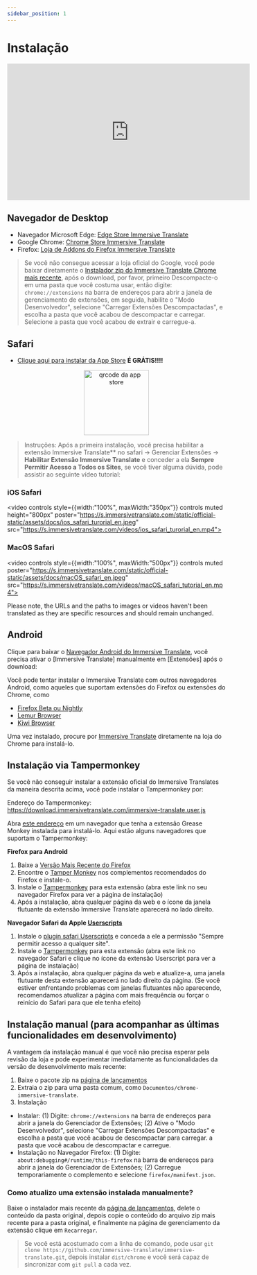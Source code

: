 ```yaml
---
sidebar_position: 1
---
```


# Instalação

<iframe width="560" height="315" src="https://www.youtube.com/embed/SHznc5kQCM4?si=RyZYUcjW560Bc57-" title="Reprodutor de vídeo do YouTube" frameborder="0" allow="accelerometer; autoplay; clipboard-write; encrypted-media; gyroscope; picture-in-picture; web-share" allowfullscreen></iframe>

## Navegador de Desktop

- Navegador Microsoft Edge: [Edge Store Immersive Translate](https://microsoftedge.microsoft.com/addons/detail/amkbmndfnliijdhojkpoglbnaaahippg)
- Google Chrome: [Chrome Store Immersive Translate](https://chrome.google.com/webstore/detail/immersive-translate/bpoadfkcbjbfhfodiogcnhhhpibjhbnh)
- Firefox: [Loja de Addons do Firefox Immersive Translate](https://addons.mozilla.org/firefox/addon/immersive-translate/)

> Se você não consegue acessar a loja oficial do Google, você pode baixar diretamente o [Instalador zip do Immersive Translate Chrome mais recente](https://download.immersivetranslate.com/latest/chrome-immersive-translate.zip), após o download, por favor, primeiro Descompacte-o em uma pasta que você costuma usar, então digite: `chrome://extensions` na barra de endereços para abrir a janela de gerenciamento de extensões, em seguida, habilite o "Modo Desenvolvedor", selecione "Carregar Extensões Descompactadas", e escolha a pasta que você acabou de descompactar e carregar. Selecione a pasta que você acabou de extrair e carregue-a.

## Safari

- [Clique aqui para instalar da App Store](https://apps.apple.com/app/immersive-translate/id6447957425) **É GRÁTIS!!!!**

<div align="center">
<img src="https://s.immersivetranslate.com/static/official-static/assets/immersive-app-store.png" width="150" alt="qrcode da app store"/>
</div>

> Instruções: Após a primeira instalação, você precisa habilitar a extensão Immersive Translate\*\* no safari -> Gerenciar Extensões -> **Habilitar Extensão Immersive Translate** e conceder a ela **Sempre Permitir Acesso a Todos os Sites**, se você tiver alguma dúvida, pode assistir ao seguinte vídeo tutorial:

### iOS Safari

<video
controls style={{width:"100%", maxWidth:"350px"}}
controls
muted
height="800px"
poster="https://s.immersivetranslate.com/static/official-static/assets/docs/ios_safari_turorial_en.jpeg" src="https://s.immersivetranslate.com/videos/ios_safari_turorial_en.mp4"></video>

### MacOS Safari

<video
controls style={{width:"100%", maxWidth:"500px"}}
controls
muted
poster="https://s.immersivetranslate.com/static/official-static/assets/docs/macOS_safari_en.jpeg" src="https://s.immersivetranslate.com/videos/macOS_safari_tutorial_en.mp4"></video>

Please note, the URLs and the paths to images or videos haven't been translated as they are specific resources and should remain unchanged.

## Android

Clique para baixar o [Navegador Android do Immersive Translate](/android/), você precisa ativar o [Immersive Translate] manualmente em [Extensões] após o download:

Você pode tentar instalar o Immersive Translate com outros navegadores Android, como aqueles que suportam extensões do Firefox ou extensões do Chrome, como

- [Firefox Beta ou Nightly](https://www.mozilla.org/firefox/channel/android/)
- [Lemur Browser](https://lemurbrowser.com/app/)
- [Kiwi Browser](https://kiwibrowser.com/)

Uma vez instalado, procure por [Immersive Translate](https://chrome.google.com/webstore/detail/immersive-translate/bpoadfkcbjbfhfodiogcnhhhpibjhbnh) diretamente na loja do Chrome para instalá-lo.

## Instalação via Tampermonkey

Se você não conseguir instalar a extensão oficial do Immersive Translates da maneira descrita acima, você pode instalar o Tampermonkey por:

Endereço do Tampermonkey: https://download.immersivetranslate.com/immersive-translate.user.js

Abra [este endereço](https://download.immersivetranslate.com/immersive-translate.user.js) em um navegador que tenha a extensão Grease Monkey instalada para instalá-lo. Aqui estão alguns navegadores que suportam o Tampermonkey:

**Firefox para Android**

1. Baixe a [Versão Mais Recente do Firefox](https://www.mozilla.org/firefox/browsers/mobile/android/)
2. Encontre o [Tamper Monkey](https://www.tampermonkey.net/) nos complementos recomendados do Firefox e instale-o.
3. Instale o [Tampermonkey](https://download.immersivetranslate.com/immersive-translate.user.js) para esta extensão (abra este link no seu navegador Firefox para ver a página de instalação)
4. Após a instalação, abra qualquer página da web e o ícone da janela flutuante da extensão Immersive Translate aparecerá no lado direito.

**Navegador Safari da Apple [Userscripts](https://itunes.apple.com/us/app/userscripts/id1463298887)**

1. Instale o [plugin safari Userscripts](https://itunes.apple.com/us/app/userscripts/id1463298887) e conceda a ele a permissão "Sempre permitir acesso a qualquer site".
2. Instale o [Tampermonkey](https://download.immersivetranslate.com/immersive-translate.user.js) para esta extensão (abra este link no navegador Safari e clique no ícone da extensão Userscript para ver a página de instalação)
3. Após a instalação, abra qualquer página da web e atualize-a, uma janela flutuante desta extensão aparecerá no lado direito da página. (Se você estiver enfrentando problemas com janelas flutuantes não aparecendo, recomendamos atualizar a página com mais frequência ou forçar o reinício do Safari para que ele tenha efeito)

## Instalação manual (para acompanhar as últimas funcionalidades em desenvolvimento)

A vantagem da instalação manual é que você não precisa esperar pela revisão da loja e pode experimentar imediatamente as funcionalidades da versão de desenvolvimento mais recente:

1. Baixe o pacote zip na [página de lançamentos](https://github.com/immersive-translate/immersive-translate/releases/)
2. Extraia o zip para uma pasta comum, como `Documentos/chrome-immersive-translate`.
3. Instalação

- Instalar: (1) Digite: `chrome://extensions` na barra de endereços para abrir a janela do Gerenciador de Extensões; (2) Ative o "Modo Desenvolvedor", selecione "Carregar Extensões Descompactadas" e escolha a pasta que você acabou de descompactar para carregar. a pasta que você acabou de descompactar e carregue.
- Instalação no Navegador Firefox: (1) Digite: `about:debugging#/runtime/this-firefox` na barra de endereços para abrir a janela do Gerenciador de Extensões; (2) Carregue temporariamente o complemento e selecione `firefox/manifest.json`.

### Como atualizo uma extensão instalada manualmente?

Baixe o instalador mais recente da [página de lançamentos](https://github.com/immersive-translate/immersive-translate/releases/), delete o conteúdo da pasta original, depois copie o conteúdo do arquivo zip mais recente para a pasta original, e finalmente na página de gerenciamento da extensão clique em `Recarregar`.

> Se você está acostumado com a linha de comando, pode usar `git clone https://github.com/immersive-translate/immersive-translate.git`, depois instalar `dist/chrome` e você será capaz de sincronizar com `git pull` a cada vez.
